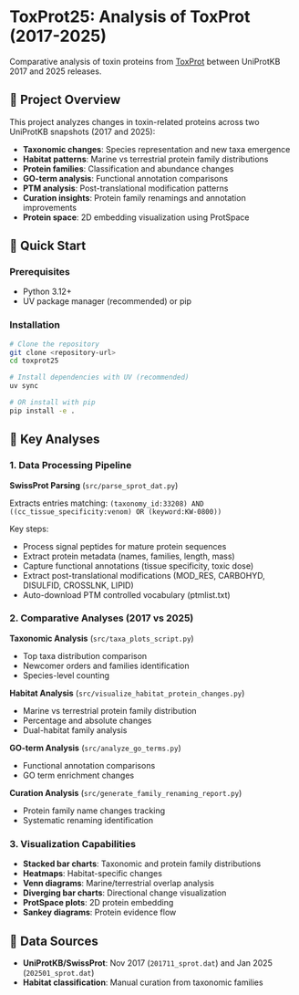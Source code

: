 # ToxProt25: Analysis of ToxProt (2017-2025)

Comparative analysis of toxin proteins from [ToxProt](https://www.uniprot.org/help/Toxins) between UniProtKB 2017 and 2025 releases.

## 🎯 Project Overview

This project analyzes changes in toxin-related proteins across two UniProtKB snapshots (2017 and 2025):

- **Taxonomic changes**: Species representation and new taxa emergence
- **Habitat patterns**: Marine vs terrestrial protein family distributions
- **Protein families**: Classification and abundance changes
- **GO-term analysis**: Functional annotation comparisons
- **PTM analysis**: Post-translational modification patterns
- **Curation insights**: Protein family renamings and annotation improvements
- **Protein space**: 2D embedding visualization using ProtSpace

## 🚀 Quick Start

### Prerequisites

- Python 3.12+
- UV package manager (recommended) or pip

### Installation

```bash
# Clone the repository
git clone <repository-url>
cd toxprot25

# Install dependencies with UV (recommended)
uv sync

# OR install with pip
pip install -e .
```

## 🔬 Key Analyses

### 1. Data Processing Pipeline

**SwissProt Parsing** (`src/parse_sprot_dat.py`)

Extracts entries matching: `(taxonomy_id:33208) AND ((cc_tissue_specificity:venom) OR (keyword:KW-0800))`

Key steps:

- Process signal peptides for mature protein sequences
- Extract protein metadata (names, families, length, mass)
- Capture functional annotations (tissue specificity, toxic dose)
- Extract post-translational modifications (MOD_RES, CARBOHYD, DISULFID, CROSSLNK, LIPID)
- Auto-download PTM controlled vocabulary (ptmlist.txt)

### 2. Comparative Analyses (2017 vs 2025)

**Taxonomic Analysis** (`src/taxa_plots_script.py`)

- Top taxa distribution comparison
- Newcomer orders and families identification
- Species-level counting

**Habitat Analysis** (`src/visualize_habitat_protein_changes.py`)

- Marine vs terrestrial protein family distribution
- Percentage and absolute changes
- Dual-habitat family analysis

**GO-term Analysis** (`src/analyze_go_terms.py`)

- Functional annotation comparisons
- GO term enrichment changes

**Curation Analysis** (`src/generate_family_renaming_report.py`)

- Protein family name changes tracking
- Systematic renaming identification

### 3. Visualization Capabilities

- **Stacked bar charts**: Taxonomic and protein family distributions
- **Heatmaps**: Habitat-specific changes
- **Venn diagrams**: Marine/terrestrial overlap analysis
- **Diverging bar charts**: Directional change visualization
- **ProtSpace plots**: 2D protein embedding
- **Sankey diagrams**: Protein evidence flow

## 📝 Data Sources

- **UniProtKB/SwissProt**: Nov 2017 (`201711_sprot.dat`) and Jan 2025 (`202501_sprot.dat`)
- **Habitat classification**: Manual curation from taxonomic families
